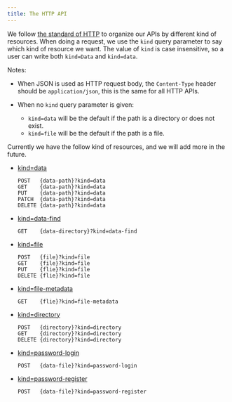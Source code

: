 ```yaml
---
title: The HTTP API
---
```


We follow [the standard of HTTP](https://www.rfc-editor.org/rfc/rfc9110) to
organize our APIs by different kind of resources.  When doing a
request, we use the `kind` query parameter to say which kind of
resource we want.  The value of `kind` is case insensitive, so a user
can write both `kind=Data` and `kind=data`.

Notes:

- When JSON is used as HTTP request body,
  the `Content-Type` header should be `application/json`,
  this is the same for all HTTP APIs.

- When no `kind` query parameter is given:

  - `kind=data` will be the default if the path is a directory or does not exist.
  - `kind=file` will be the default if the path is a file.

Currently we have the follow kind of resources,
and we will add more in the future.

- [kind=data](kind-data.md)

  ```
  POST   {data-path}?kind=data
  GET    {data-path}?kind=data
  PUT    {data-path}?kind=data
  PATCH  {data-path}?kind=data
  DELETE {data-path}?kind=data
  ```

- [kind=data-find](kind-data-find.md)

  ```
  GET    {data-directory}?kind=data-find
  ```

- [kind=file](kind-file.md)

  ```
  POST   {file}?kind=file
  GET    {file}?kind=file
  PUT    {flie}?kind=file
  DELETE {flie}?kind=file
  ```

- [kind=file-metadata](kind-file-metadata.md)

  ```
  GET    {flie}?kind=file-metadata
  ```

- [kind=directory](kind-directory.md)

  ```
  POST   {directory}?kind=directory
  GET    {directory}?kind=directory
  DELETE {directory}?kind=directory
  ```

- [kind=password-login](kind-password-login.md)

  ```
  POST   {data-file}?kind=password-login
  ```

- [kind=password-register](kind-password-register.md)

  ```
  POST   {data-file}?kind=password-register
  ```

